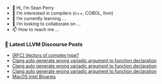 - 👋 Hi, I’m Sean Perry
- 👀 I’m interested in compilers (c++, COBOL, llvm)
- 🌱 I’m currently learning ...
- 💞️ I’m looking to collaborate on ...
- 📫 How to reach me ...

<!---
s66perry/s66perry is a ✨ special ✨ repository because its `README.md` (this file) appears on your GitHub profile.
You can click the Preview link to take a look at your changes.
--->
### 📕 Latest LLVM Discourse Posts

<!-- DISCOURSE-LLVM:START -->
- [[RFC] Vectors of complex type?](https://discourse.llvm.org/t/rfc-vectors-of-complex-type/81162#post_3)
- [Clang auto generate wrong variadic argument to function declaration](https://discourse.llvm.org/t/clang-auto-generate-wrong-variadic-argument-to-function-declaration/81176#post_3)
- [Clang auto generate wrong variadic argument to function declaration](https://discourse.llvm.org/t/clang-auto-generate-wrong-variadic-argument-to-function-declaration/81176#post_2)
- [Clang auto generate wrong variadic argument to function declaration](https://discourse.llvm.org/t/clang-auto-generate-wrong-variadic-argument-to-function-declaration/81176#post_1)
- [MacOS Intel Binaries](https://discourse.llvm.org/t/macos-intel-binaries/81174#post_2)
<!-- DISCOURSE-LLVM:END -->
